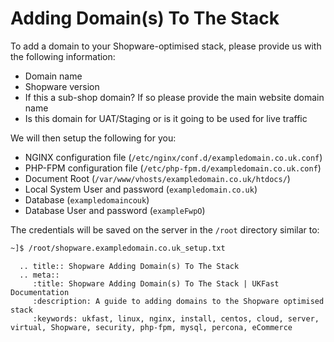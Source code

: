 # Adding Domain(s) To The Stack

To add a domain to your Shopware-optimised stack, please provide us with the following information:

- Domain name
- Shopware version
- If this a sub-shop domain? If so please provide the main website domain name
- Is this domain for UAT/Staging or is it going to be used for live traffic

We will then setup the following for you:

- NGINX configuration file (`/etc/nginx/conf.d/exampledomain.co.uk.conf`)
- PHP-FPM configuration file (`/etc/php-fpm.d/exampledomain.co.uk.conf`)
- Document Root (`/var/www/vhosts/exampledomain.co.uk/htdocs/`)
- Local System User and password (`exampledomain.co.uk`)
- Database (`exampledomaincouk`)
- Database User and password (`exampleFwpO`)

The credentials will be saved on the server in the `/root` directory similar to:

```bash
~]$ /root/shopware.exampledomain.co.uk_setup.txt
```

```eval_rst
  .. title:: Shopware Adding Domain(s) To The Stack
  .. meta::
     :title: Shopware Adding Domain(s) To The Stack | UKFast Documentation
     :description: A guide to adding domains to the Shopware optimised stack
     :keywords: ukfast, linux, nginx, install, centos, cloud, server, virtual, Shopware, security, php-fpm, mysql, percona, eCommerce
```

